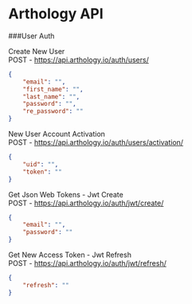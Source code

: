 # Arthology API
###User Auth

Create New User\
POST - https://api.arthology.io/auth/users/
```json
{
    "email": "",
    "first_name": "",
    "last_name": "",
    "password": "",
    "re_password": ""
}
```
New User Account Activation\
POST - https://api.arthology.io/auth/users/activation/
```json
{
    "uid": "",
    "token": ""
}
```
Get Json Web Tokens - Jwt Create\
POST - https://api.arthology.io/auth/jwt/create/
```json
{
    "email": "",
    "password": ""
}
```
Get New Access Token - Jwt Refresh\
POST - https://api.arthology.io/auth/jwt/refresh/
```json
{
    "refresh": ""
}
```